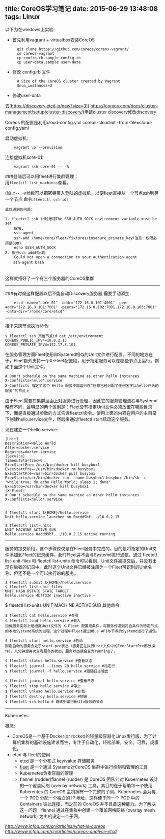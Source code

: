 title: CoreOS学习笔记
date: 2015-06-29 13:48:08
tags: Linux
---
以下为在windows上实验:

- 首先利用vagrant + virtualbox安装CoreOS


        git clone https://github.com/coreos/coreos-vagrant/
        cd coreos-vagrant
        cp config.rb.sample config.rb
        cp user-data.sample user-data

        
- 修改 config.rb 文件


        # Size of the CoreOS cluster created by Vagrant
        $num_instances=3


- 修改user-data

去[https://discovery.etcd.io/new?size=3]( https://coreos.com/docs/cluster-management/setup/cluster-discovery/)申请cluster  discovery修改discovery
        
        
Coreos 的配置是利用cloud-config.yml
coreos-cloudinit -from-file=cloud-config.yaml


启动虚拟机:

        vagrant up --provision
        
连接虚拟机core-01:

        vagrant ssh core-01 -- -A

###登陆后可以用fleet进行集群管理：      
用`fleetctl list_machines`查看。

(加上`-- -A`参数可以把密钥带入登陆的虚拟机，以便fleet直接从一个节点ssh到另一个节点,命令:`fleetctl ssh id`)

`此处遇到的问题:`

    1. fleetctl ssh id时报错The SSH_AUTH_SOCK environment variable must be set 
        解决:
        ssh-agent
        ssh-add /home/core/fleet/fixtures/insecure_private_key(注意：权限必须是600)
        echo $SSH_AUTH_SOCK
    2. 执行ssh-add时出现
        Could not open a connection to your authentication agent
    　  ssh-agent bash
　  
这样就搭好了一个有三个服务器的CoreOS集群

---

###有时候这样配置以后不能自动Discovery服务器,需要手动添加:

        etcd -name="core-01" -addr="172.16.8.101:4001" -peer-addr="172.16.8.101:7001" -peers="172.16.8.102:7001,172.16.8.103:7001" -data-dir="/home/core/etcd"  
        
---

接下来跨节点执行命令:

    $ fleetctl ssh 其他节点id cat /etc/environment
    COREOS_PUBLIC_IPV4=10.0.2.13
    COREOS_PRIVATE_IPV4=172.17.8.101

在服务管理方面Fleet使用和Systemd相似的Unit文件进行配置。不同的地方在于，Fleet额外支持一个X-Fleet配置段，用于指定服务可以在哪些节点上运行。例如下面这个Unit文件。

    # Don't schedule on the same machine as other hello instances
    X-Conflicts=hello*.service
    X-Conflicts 指定了这个 Hello 服务不能运行在“任意已经分配了任何名字以hello开头的服务”的节点上
    
由于Fleet需要在集群层面上对服务进行管理，因此它的服务管理流程与Systemd略有不同。最明显的两个区别是：Fleet没有指定Unit文件必须放置在哪些目录下，而是直接通过参数的方式告诉fleetctl命令。使用上面的内容在用户的主目录下创建hello.service文件，然后来通过fleetctl start启动这个服务。

现在建立一个hello.service:

    [Unit]
    Description=Hello World
    After=docker.service
    Requires=docker.service
    [Service]
    TimeoutStartSec=0
    ExecStartPre=-/usr/bin/docker kill busybox1
    ExecStartPre=-/usr/bin/docker rm busybox1
    ExecStartPre=/usr/bin/docker pull busybox
    ExecStart=/usr/bin/docker run --name busybox1 busybox /bin/sh -c "while true; do echo Hello World; sleep 1; done"
    ExecStop=/usr/bin/docker kill busybox1
    [X-Fleet]
    # Don't schedule on the same machine as other hello instances
    X-Conflicts=hello*.service
    
---
    $ fleetctl start ${HOME}/hello.service
    Unit hello.service launched on 0acdd9bf.../10.0.2.15

    $ fleetctl list-units
    UNIT MACHINE ACTIVE SUB
    hello.service 0acdd9bf.../10.0.2.15 active running
    
---
 服务的提交阶段，这个步骤仅仅是在Fleet服务中完成的，目的是将指定的Unit文件添加到Fleet的记录缓存。此时Fleet并不会与Systemd进行通信。通过 fleetctl list-unit-files 和 fleetctl list-units 命令可以看到，Unit文件被提交后，并没有出现在后者的记录中。此时这个Unit文件已经被注册为一个Fleet可识别的Unit名称，但还不是一个可以执行的的服务。
 
    $ fleetctl submit ${HOME}/hello.service
    $ fleetctl list-unit-files
    UNIT HASH DSTATE STATE TARGET
    hello.service 4bff33d inactive inactive -
$ fleetctl list-units
    UNIT MACHINE ACTIVE SUB
 其他命令:
 
    $ fleetctl cat hello.service #查看
    $ fleetctl load hello.service #载入
    加载服务实际上是根据Unit文件的 X-Fleet 配置段条件，将服务传递到符合条件的特定节点的本地Systemd系统的过程，这个过程中Fleet通过DBus API与节点的Systemd进行了通信。
    
    $ fleetctl start hello.service #启动
    刚刚启动的服务会处于start-pre状态（服务正在执行Unit文件中的ExecStartPre部分操作），几分钟后再次查看服务的状态，服务状态就会变为running了。
    
    $ fleetctl status hello.service #查看状态
    $ fleetctl journal --lines 20 hello.service #指定行
    $ fleetctl journal -f hello.service #跟随日志输出
    
    $ fleetctl journal hello.service #查看日志
    $ fleetctl stop hello.service #停止
    $ fleetctl unload hello.service #卸载
    $ fleetctl destroy hello.service #销毁
    $ fleetctl ssh hello # 跳转到运行Hello服务的节点
 
 ---

Kubernetes:


概念:

- CoreOS是一个基于Docker(or rocket)的轻量级容器化Linux发行版，为了计算机集群的基础设施建设而生，专注于自动化，轻松部署，安全，可靠，规模化。
- etcd 与 fleet的使用
    - etcd 是一个分布式 key/value 存储服务
    - [fleet](https://github.com/coreos/fleet) 是一个通过 Systemd对CoreOS 集群中进行控制和管理的工具
    - Kubernetes负责容器的管理
    - flannel (rudder)flannel (rudder) 是 CoreOS 团队针对 Kubernetes 设计的一个覆盖网络 (overlay network) 工具，其目的在于帮助每一个使用 Kuberentes 的 CoreOS 主机拥有一个完整的子网。Kubernetes 会为每一个 POD 分配一个独立的 IP 地址，这样便于同一个 POD 中的 Containers 彼此连接，而之前的 CoreOS 并不具备这种能力。为了解决这一问题，flannel 通过在集群中创建一个覆盖网格网络 (overlay mesh network) 为主机设定一个子网。
    

*http://www.infoq.com/cn/articles/what-is-coreos*
*http://www.infoq.com/cn/articles/coreos-analyse-etcd*




